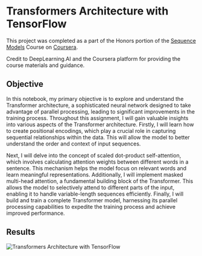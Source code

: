 
# Transformers Architecture with TensorFlow

This project was completed as a part of the Honors portion of the [Sequence Models](https://www.coursera.org/learn/nlp-sequence-models) Course on [Coursera](https://www.coursera.org/).

Credit to DeepLearning.AI and the Coursera platform for providing the course materials and guidance.

## Objective

In this notebook, my primary objective is to explore and understand the Transformer architecture, a sophisticated neural network designed to take advantage of parallel processing, leading to significant improvements in the training process. Throughout this assignment, I will gain valuable insights into various aspects of the Transformer architecture. Firstly, I will learn how to create positional encodings, which play a crucial role in capturing sequential relationships within the data. This will allow the model to better understand the order and context of input sequences. 

Next, I will delve into the concept of scaled dot-product self-attention, which involves calculating attention weights between different words in a sentence. This mechanism helps the model focus on relevant words and learn meaningful representations. Additionally, I will implement masked multi-head attention, a fundamental building block of the Transformer. This allows the model to selectively attend to different parts of the input, enabling it to handle variable-length sequences efficiently. Finally, I will build and train a complete Transformer model, harnessing its parallel processing capabilities to expedite the training process and achieve improved performance.
## Results

![Transformers Architecture with TensorFlow](https://blogger.googleusercontent.com/img/b/R29vZ2xl/AVvXsEhphtC20975N7B7hbgy_ciEn6U8eazfCE0UdonyeNX1bI2Y5DpfBeHkN8MLGjPPaJK9zpzkHdnwC-70ZLX_ZozkVWnJFWdoS-Fqxe-L0kBECWkWGtFGKMQaMCMuaabSJl4m_xzSn3rGLuxFxOPLu9wZbZj27PM708VnrQP3wEKSc4hy1v3_PxSyT4bY3x4/s1600/transformers-architecture-with-tensorflow.png)